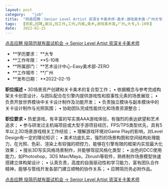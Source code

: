```yaml
---
layout:	post
category:	"job"
title:	"网易招聘：Senior Level Artist 资深关卡美术师-美术-游戏美术类-广州大专5-10年"
tags:	[网易,招聘,面试,找工作,工作,内推,美术,游戏美术类,广州,大专,5-10年]
date:	2022-02-15
---
```


[点击应聘 投简历就有面试机会 -> Senior Level Artist 资深关卡美术师](http://mobile.bole.netease.com/bole/boleDetail?id=32095&employeeId=346f03c3cda5f04c&key=all)



- **学历要求： **大专
- **工作年限： **5-10年
- **所属部门： **艺术设计中心-Easy美术部-ZERO
- **工作城市： **广州
- **发布日期： **2022-02-15



**职位描述**
• 3D场景资产创建和关卡美术的复合型工作；
• 依据概念与参考完成构架关卡创意设计，与团队配合在引擎内提供游戏性和叙事性元素的场景展现；
• 负责开放世界模块中关卡设计制作及功能开发；
• 负责独立模块与副本模块中的关卡设计制作与光照氛围；
• 协助团队完成性能优化和场景资源整合；



**职位要求**
• 热爱游戏，有丰富的写实类AAA游戏体验，有强烈的表达欲望和艺术追求；
• 参与研发过主机端项目或大型手游项目经历，FPS/TPS类型优先，具有5年以上3D场景游戏相关工作经验；
• 理解游戏环境对Game Play的影响，对Level Design有一定的理论知识；
• 美术功底扎实，强烈的场景构图和空间结构处理能力，在光照、色彩、渲染上有较强的把控力，能够在引擎有限的框架内实现最大化效果；
• 擅长3D写实风格场景制作，并能够驾驭风格化类型；
• 出色的DCC使用能力，如Photoshop，3DS Max/Maya，Zbrush等软件，熟练制作场景模型快速搭建立体构架设计；
• 认真负责，高度的自我驱动性和学习能力，富有团队合作精神，能够与管线开发各部门建立顺畅的协作关系；
• 应聘简历务必附作品。



[点击应聘 投简历就有面试机会 -> Senior Level Artist 资深关卡美术师](http://mobile.bole.netease.com/bole/boleDetail?id=32095&employeeId=346f03c3cda5f04c&key=all)